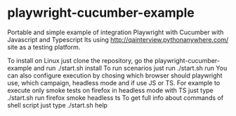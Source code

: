 # playwright-cucumber-example
Portable and simple example of integration Playwright with Cucumber with Javascript and Typescript
Its using http://qainterview.pythonanywhere.com/ site as a testing platform.

To install on Linux just clone the repository, go the playwright-cucumber-example and run ./start.sh install
To run scenarios just run ./start.sh run
You can also configure execution by chosing which browser should playwright use, which campaign, headless mode and if use JS or TS.
For example to execute only smoke tests on firefox in headless mode with TS just type ./start.sh run firefox smoke headless ts
To get full info about commands of shell script just type ./start.sh help 
